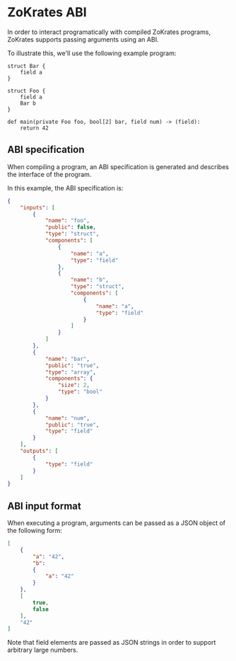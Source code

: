 # ZoKrates ABI

In order to interact programatically with compiled ZoKrates programs, ZoKrates supports passing arguments using an ABI.

To illustrate this, we'll use the following example program:

```
struct Bar {
    field a
}

struct Foo {
    field a
    Bar b
}

def main(private Foo foo, bool[2] bar, field num) -> (field):
	return 42
```

## ABI specification

When compiling a program, an ABI specification is generated and describes the interface of the program.

In this example, the ABI specification is:

```json
{
    "inputs": [
        {
            "name": "foo",
            "public": false,
            "type": "struct",
            "components": [ 
                {
                    "name": "a",
                    "type": "field"
                },
                {
                    "name": "b",
                    "type": "struct",
                    "components": [
                        {
                            "name": "a",
                            "type": "field"
                        }
                    ]
                }
            ]
        },
        { 
            "name": "bar",
            "public": "true",
            "type": "array",
            "components": {
                "size": 2,
                "type": "bool"
            }
        },
        { 
            "name": "num",
            "public": "true",
            "type": "field"
        }
    ],
    "outputs": [
        {
            "type": "field"
        }
    ]
}
```


## ABI input format

When executing a program, arguments can be passed as a JSON object of the following form:

```json
[
    {
        "a": "42",
        "b": 
        {
            "a": "42"
        }
    },
    [
        true,
        false
    ],
    "42"
]
```

Note that field elements are passed as JSON strings in order to support arbitrary large numbers.